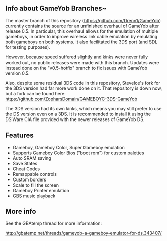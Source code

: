 ## Info about GameYob Branches~

The master branch of this repository (https://github.com/Drenn1/GameYob)
currently contains the source for an unfinished overhaul of GameYob after
release 0.5. In particular, this overhaul allows for the emulation of multiple
gameboys, in order to improve wireless link cable emulation by emulating both
gameboys on both systems. It also facilitated the 3DS port (and SDL for
testing purposes).

However, because speed suffered slightly and kinks were never fully worked out,
no public releases were made with this branch. Updates were instead done on the
"v0.5-hotfix" branch to fix issues with GameYob version 0.5.

Also, despite some residual 3DS code in this repository, SteveIce's fork for the
3DS version had far more work done on it. That repository is down now, but
a fork can be found here: https://github.com/ZopharsDomain/GAMEBOYC-3DS-GameYob

The 3DS version had its own kinks, which means you may still prefer to use the
DS version even on a 3DS. It is recommended to install it using the DSiWare CIA
file provided with the newer releases of GameYob DS.

## Features

- Gameboy, Gameboy Color, Super Gameboy emulation
- Supports Gameboy Color Bios ("boot rom") for custom palettes
- Auto SRAM saving
- Save States
- Cheat Codes
- Remappable controls
- Custom borders
- Scale to fill the screen
- Gameboy Printer emulation
- GBS music playback

## More info

See the GBAtemp thread for more information:

http://gbatemp.net/threads/gameyob-a-gameboy-emulator-for-ds.343407/
